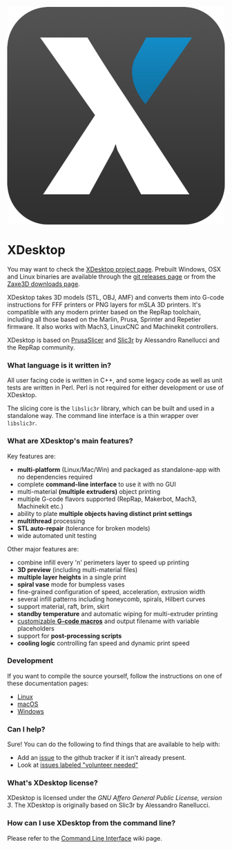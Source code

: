 
![XDesktop logo](/resources/icons/XDesktop.png?raw=true)

# XDesktop

You may want to check the [XDesktop project page](https://zaxe.com/xdesktop/).
Prebuilt Windows, OSX and Linux binaries are available through the [git releases page](https://github.com/zaxe3d/xdesktop/releases) or from the [Zaxe3D downloads page](https://www.zaxe.com/xdesktop/).

XDesktop takes 3D models (STL, OBJ, AMF) and converts them into G-code
instructions for FFF printers or PNG layers for mSLA 3D printers. It's
compatible with any modern printer based on the RepRap toolchain, including all
those based on the Marlin, Prusa, Sprinter and Repetier firmware. It also works
with Mach3, LinuxCNC and Machinekit controllers.

XDesktop is based on [PrusaSlicer](https://www.prusa3d.com/prusaslicer/) and [Slic3r](https://github.com/Slic3r/Slic3r) by Alessandro Ranellucci and the RepRap community.

### What language is it written in?

All user facing code is written in C++, and some legacy code as well as unit
tests are written in Perl. Perl is not required for either development or use
of XDesktop.

The slicing core is the `libslic3r` library, which can be built and used in a standalone way.
The command line interface is a thin wrapper over `libslic3r`.

### What are XDesktop's main features?

Key features are:

* **multi-platform** (Linux/Mac/Win) and packaged as standalone-app with no dependencies required
* complete **command-line interface** to use it with no GUI
* multi-material **(multiple extruders)** object printing
* multiple G-code flavors supported (RepRap, Makerbot, Mach3, Machinekit etc.)
* ability to plate **multiple objects having distinct print settings**
* **multithread** processing
* **STL auto-repair** (tolerance for broken models)
* wide automated unit testing

Other major features are:

* combine infill every 'n' perimeters layer to speed up printing
* **3D preview** (including multi-material files)
* **multiple layer heights** in a single print
* **spiral vase** mode for bumpless vases
* fine-grained configuration of speed, acceleration, extrusion width
* several infill patterns including honeycomb, spirals, Hilbert curves
* support material, raft, brim, skirt
* **standby temperature** and automatic wiping for multi-extruder printing
* [customizable **G-code macros**](https://github.com/prusa3d/PrusaSlicer/wiki/Slic3r-Prusa-Edition-Macro-Language) and output filename with variable placeholders
* support for **post-processing scripts**
* **cooling logic** controlling fan speed and dynamic print speed

### Development

If you want to compile the source yourself, follow the instructions on one of
these documentation pages:
* [Linux](doc/How%20to%20build%20-%20Linux%20et%20al.md)
* [macOS](doc/How%20to%20build%20-%20Mac%20OS.md)
* [Windows](doc/How%20to%20build%20-%20Windows.md)

### Can I help?

Sure! You can do the following to find things that are available to help with:
* Add an [issue](https://github.com/prusa3d/PrusaSlicer/issues) to the github tracker if it isn't already present.
* Look at [issues labeled "volunteer needed"](https://github.com/prusa3d/PrusaSlicer/issues?utf8=%E2%9C%93&q=is%3Aopen+is%3Aissue+label%3A%22volunteer+needed%22)

### What's XDesktop license?

XDesktop is licensed under the _GNU Affero General Public License, version 3_.
The XDesktop is originally based on Slic3r by Alessandro Ranellucci.

### How can I use XDesktop from the command line?

Please refer to the [Command Line Interface](https://github.com/prusa3d/PrusaSlicer/wiki/Command-Line-Interface) wiki page.
